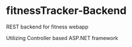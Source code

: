 # fitnessTracker-Backend
REST backend for fitness webapp

Utilizing Controller based ASP.NET framework
